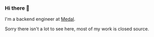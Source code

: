 ### Hi there 👋

I'm a backend engineer at [Medal](https://medal.tv).

Sorry there isn't a lot to see here, most of my work is closed source.

